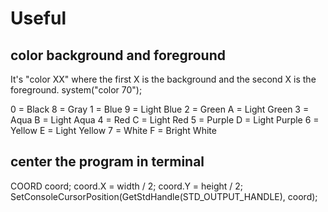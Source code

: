 # Useful

## color background and foreground

It's "color XX" where the first X is the background and the second X is the foreground.
system("color 70");

0 = Black   8 = Gray
1 = Blue    9 = Light Blue
2 = Green   A = Light Green
3 = Aqua    B = Light Aqua
4 = Red     C = Light Red
5 = Purple  D = Light Purple
6 = Yellow  E = Light Yellow
7 = White   F = Bright White

## center the program in terminal

COORD coord;
coord.X = width / 2;
coord.Y = height / 2;
SetConsoleCursorPosition(GetStdHandle(STD_OUTPUT_HANDLE), coord);
